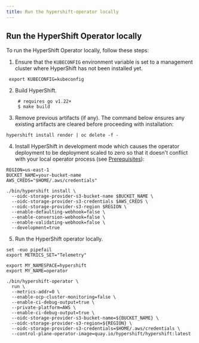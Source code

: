 ```yaml
---
title: Run the hypershift-operator locally
---
```


## Run the HyperShift Operator locally

To run the HyperShift Operator locally, follow these steps:

1. Ensure that the `KUBECONFIG` environment variable is set to a management cluster where HyperShift has not been installed yet.

  ```shell linenums="1"
   export KUBECONFIG=kubeconfig
  ```

2. Build HyperShift.

        # requires go v1.22+
        $ make build

3. Remove previous artifacts (if any). The command below ensures any existing artifacts are cleared before proceeding with installation:

```shell linenums="1"
hypershift install render | oc delete -f -
```

4. Install HyperShift in development mode which causes the operator deployment to be deployment scaled to zero so that it doesn't conflict with your local operator process (see [Prerequisites](../getting-started.md#prerequisites)):

```shell linenums="1"
REGION=us-east-1
BUCKET_NAME=your-bucket-name
AWS_CREDS="$HOME/.aws/credentials"

./bin/hypershift install \
  --oidc-storage-provider-s3-bucket-name $BUCKET_NAME \
  --oidc-storage-provider-s3-credentials $AWS_CREDS \
  --oidc-storage-provider-s3-region $REGION \
  --enable-defaulting-webhook=false \
  --enable-conversion-webhook=false \
  --enable-validating-webhook=false \
  --development=true
```

5. Run the HyperShift operator locally.

```shell linenums="1"
set -euo pipefail
export METRICS_SET="Telemetry"

export MY_NAMESPACE=hypershift
export MY_NAME=operator

./bin/hypershift-operator \
  run \
  --metrics-addr=0 \
  --enable-ocp-cluster-monitoring=false \
  --enable-ci-debug-output=true \
  --private-platform=AWS \
  --enable-ci-debug-output=true \
  --oidc-storage-provider-s3-bucket-name=${BUCKET_NAME} \
  --oidc-storage-provider-s3-region=${REGION} \
  --oidc-storage-provider-s3-credentials=$HOME/.aws/credentials \
  --control-plane-operator-image=quay.io/hypershift/hypershift:latest
```